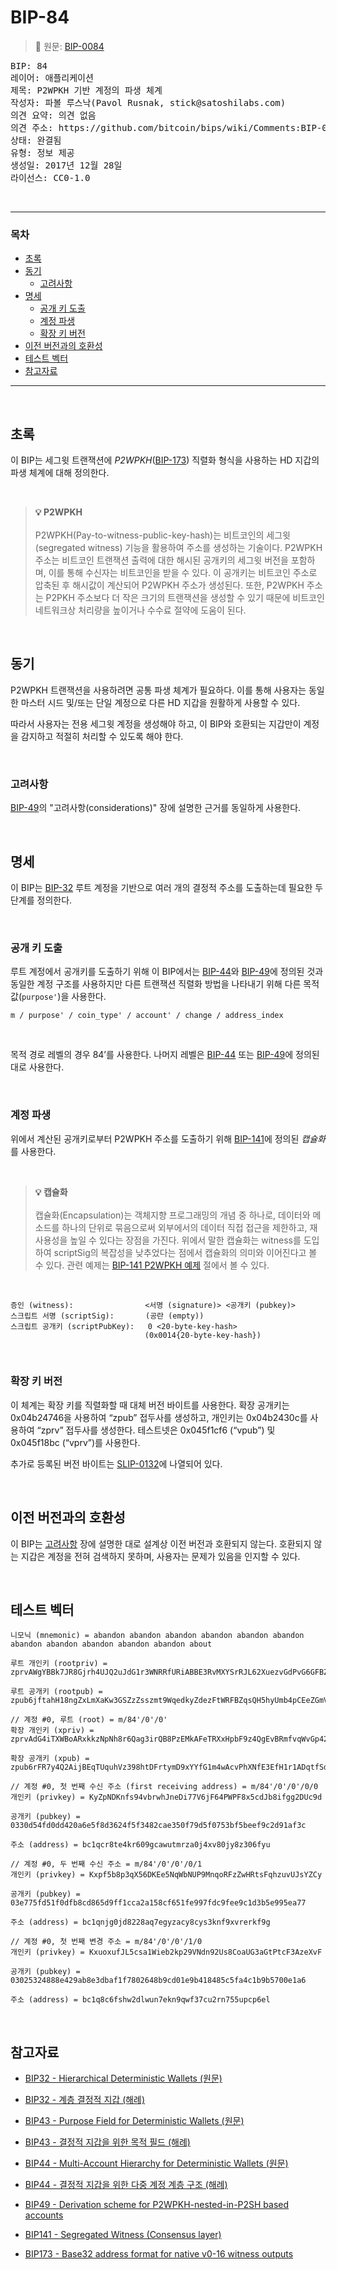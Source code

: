 # BIP-84

> 📖 원문: [BIP-0084](https://github.com/bitcoin/bips/blob/master/bip-0084.mediawiki)

<pre>
BIP: 84
레이어: 애플리케이션
제목: P2WPKH 기반 계정의 파생 체계
작성자: 파볼 루스낙(Pavol Rusnak, stick@satoshilabs.com)
의견 요약: 의견 없음
의견 주소: https://github.com/bitcoin/bips/wiki/Comments:BIP-0084
상태: 완결됨
유형: 정보 제공
생성일: 2017년 12월 28일
라이선스: CC0-1.0
</pre>

<br>

---

### 목차

- [초록](#초록)
- [동기](#동기)
  - [고려사항](#고려사항)
- [명세](#명세)
  - [공개 키 도출](#공개-키-도출)
  - [계정 파생](#계정-파생)
  - [확장 키 버전](#확장-키-버전)
- [이전 버전과의 호환성](#이전-버전과의-호환성)
- [테스트 벡터](#테스트-벡터)
- [참고자료](#참고자료)

---

<br>

## 초록

이 BIP는 세그윗 트랜잭션에 *P2WPKH*([BIP-173](https://github.com/bitcoin/bips/blob/master/bip-0173.mediawiki)) 직렬화 형식을 사용하는 HD 지갑의 파생 체계에 대해 정의한다.

<br>

> **💡 P2WPKH**<br><br>
> P2WPKH(Pay-to-witness-public-key-hash)는 비트코인의 세그윗(segregated witness) 기능을 활용하여 주소를 생성하는 기술이다. P2WPKH 주소는 비트코인 트랜잭션 출력에 대한 해시된 공개키의 세그윗 버전을 포함하며, 이를 통해 수신자는 비트코인을 받을 수 있다. 이 공개키는 비트코인 주소로 압축된 후 해시값이 계산되어 P2WPKH 주소가 생성된다. 또한, P2WPKH 주소는 P2PKH 주소보다 더 작은 크기의 트랜잭션을 생성할 수 있기 때문에 비트코인 네트워크상 처리량을 높이거나 수수료 절약에 도움이 된다.

<br>

## 동기

P2WPKH 트랜잭션을 사용하려면 공통 파생 체계가 필요하다. 이를 통해 사용자는 동일한 마스터 시드 및/또는 단일 계정으로 다른 HD 지갑을 원활하게 사용할 수 있다.

따라서 사용자는 전용 세그윗 계정을 생성해야 하고, 이 BIP와 호환되는 지갑만이 계정을 감지하고 적절히 처리할 수 있도록 해야 한다.

<br>

### 고려사항

[BIP-49](https://github.com/bitcoin/bips/blob/master/bip-0049.mediawiki)의 "고려사항(considerations)" 장에 설명한 근거를 동일하게 사용한다.

<br>

## 명세

이 BIP는 [BIP-32](https://github.com/bitcoin/bips/blob/master/bip-0032.mediawiki) 루트 계정을 기반으로 여러 개의 결정적 주소를 도출하는데 필요한 두 단계를 정의한다.

<br>

### 공개 키 도출

루트 계정에서 공개키를 도출하기 위해 이 BIP에서는 [BIP-44](https://github.com/bitcoin/bips/blob/master/bip-0044.mediawiki)와 [BIP-49](https://github.com/bitcoin/bips/blob/master/bip-0049.mediawiki)에 정의된 것과 동일한 계정 구조를 사용하지만 다른 트랜잭션 직렬화 방법을 나타내기 위해 다른 목적 값(`purpose'`)을 사용한다.

```
m / purpose' / coin_type' / account' / change / address_index
```

<br>

목적 경로 레벨의 경우 84’를 사용한다. 나머지 레벨은 [BIP-44](https://github.com/bitcoin/bips/blob/master/bip-0044.mediawiki) 또는 [BIP-49](https://github.com/bitcoin/bips/blob/master/bip-0049.mediawiki)에 정의된 대로 사용한다.

<br>

### 계정 파생

위에서 계산된 공개키로부터 P2WPKH 주소를 도출하기 위해 [BIP-141](https://github.com/bitcoin/bips/blob/master/bip-0141.mediawiki#p2wpkh)에 정의된 *캡슐화*를 사용한다.

<br>

> **💡 캡슐화**<br><br>
> 캡슐화(Encapsulation)는 객체지향 프로그래밍의 개념 중 하나로, 데이터와 메소드를 하나의 단위로 묶음으로써 외부에서의 데이터 직접 접근을 제한하고, 재사용성을 높일 수 있다는 장점을 가진다. 위에서 말한 캡슐화는 witness를 도입하여 scriptSig의 복잡성을 낮추었다는 점에서 캡슐화의 의미와 이어진다고 볼 수 있다. 관련 예제는 [BIP-141 P2WPKH 예제](https://github.com/bitcoin/bips/blob/master/bip-0141.mediawiki#p2wpkh) 절에서 볼 수 있다.

<br>

```
증인 (witness):                <서명 (signature)> <공개키 (pubkey)>
스크립트 서명 (scriptSig):       (공란 (empty))
스크립트 공개키 (scriptPubKey):   0 <20-byte-key-hash>
                              (0x0014{20-byte-key-hash})
```

<br>

### 확장 키 버전

이 체계는 확장 키를 직렬화할 때 대체 버전 바이트를 사용한다. 확장 공개키는 0x04b24746을 사용하여 “zpub” 접두사를 생성하고, 개인키는 0x04b2430c를 사용하여 “zprv” 접두사를 생성한다. 테스트넷은 0x045f1cf6 (“vpub”) 및 0x045f18bc (“vprv”)를 사용한다.

추가로 등록된 버전 바이트는 [SLIP-0132](https://github.com/satoshilabs/slips/blob/master/slip-0132.md)에 나열되어 있다.

<br>

## 이전 버전과의 호환성

이 BIP는 [고려사항](#고려사항) 장에 설명한 대로 설계상 이전 버전과 호환되지 않는다. 호환되지 않는 지갑은 계정을 전혀 검색하지 못하며, 사용자는 문제가 있음을 인지할 수 있다.

<br>

## 테스트 벡터

```
니모닉 (mnemonic) = abandon abandon abandon abandon abandon abandon abandon abandon abandon abandon abandon about

루트 개인키 (rootpriv) = zprvAWgYBBk7JR8Gjrh4UJQ2uJdG1r3WNRRfURiABBE3RvMXYSrRJL62XuezvGdPvG6GFBZduosCc1YP5wixPox7zhZLfiUm8aunE96BBa4Kei5

루트 공개키 (rootpub) = zpub6jftahH18ngZxLmXaKw3GSZzZsszmt9WqedkyZdezFtWRFBZqsQH5hyUmb4pCEeZGmVfQuP5bedXTB8is6fTv19U1GQRyQUKQGUTzyHACMF

// 계정 #0, 루트 (root) = m/84'/0'/0'
확장 개인키 (xpriv) = zprvAdG4iTXWBoARxkkzNpNh8r6Qag3irQB8PzEMkAFeTRXxHpbF9z4QgEvBRmfvqWvGp42t42nvgGpNgYSJA9iefm1yYNZKEm7z6qUWCroSQnE

확장 공개키 (xpub) = zpub6rFR7y4Q2AijBEqTUquhVz398htDFrtymD9xYYfG1m4wAcvPhXNfE3EfH1r1ADqtfSdVCToUG868RvUUkgDKf31mGDtKsAYz2oz2AGutZYs

// 계정 #0, 첫 번째 수신 주소 (first receiving address) = m/84'/0'/0'/0/0
개인키 (privkey) = KyZpNDKnfs94vbrwhJneDi77V6jF64PWPF8x5cdJb8ifgg2DUc9d

공개키 (pubkey) = 0330d54fd0dd420a6e5f8d3624f5f3482cae350f79d5f0753bf5beef9c2d91af3c

주소 (address) = bc1qcr8te4kr609gcawutmrza0j4xv80jy8z306fyu

// 계정 #0, 두 번째 수신 주소 = m/84'/0'/0'/0/1
개인키 (privkey) = Kxpf5b8p3qX56DKEe5NqWbNUP9MnqoRFzZwHRtsFqhzuvUJsYZCy

공개키 (pubkey) = 03e775fd51f0dfb8cd865d9ff1cca2a158cf651fe997fdc9fee9c1d3b5e995ea77

주소 (address) = bc1qnjg0jd8228aq7egyzacy8cys3knf9xvrerkf9g

// 계정 #0, 첫 번째 변경 주소 = m/84'/0'/0'/1/0
개인키 (privkey) = KxuoxufJL5csa1Wieb2kp29VNdn92Us8CoaUG3aGtPtcF3AzeXvF

공개키 (pubkey) = 03025324888e429ab8e3dbaf1f7802648b9cd01e9b418485c5fa4c1b9b5700e1a6

주소 (address) = bc1q8c6fshw2dlwun7ekn9qwf37cu2rn755upcp6el
```

<br>

## 참고자료

- [BIP32 - Hierarchical Deterministic Wallets (원문)](https://github.com/bitcoin/bips/blob/master/bip-0032.mediawiki)
- [BIP32 - 계층 결정적 지갑 (해례)](https://github.com/noncelab/bitcoin-haerye/blob/main/bip/bip-0032.md)

- [BIP43 - Purpose Field for Deterministic Wallets (원문)](https://github.com/bitcoin/bips/blob/master/bip-0043.mediawiki)
- [BIP43 - 결정적 지갑을 위한 목적 필드 (해례)](https://github.com/noncelab/bitcoin-haerye/blob/main/bip/bip-0043.md)

- [BIP44 - Multi-Account Hierarchy for Deterministic Wallets (원문)](https://github.com/bitcoin/bips/blob/master/bip-0044.mediawiki)
- [BIP44 - 결정적 지갑을 위한 다중 계정 계층 구조 (해례)](https://github.com/noncelab/bitcoin-haerye/blob/main/bip/bip-0044.md)

- [BIP49 - Derivation scheme for P2WPKH-nested-in-P2SH based accounts](https://github.com/bitcoin/bips/blob/master/bip-0049.mediawiki)

- [BIP141 - Segregated Witness (Consensus layer)](https://github.com/bitcoin/bips/blob/master/bip-0141.mediawiki)

- [BIP173 - Base32 address format for native v0-16 witness outputs](https://github.com/bitcoin/bips/blob/master/bip-0173.mediawiki) 
